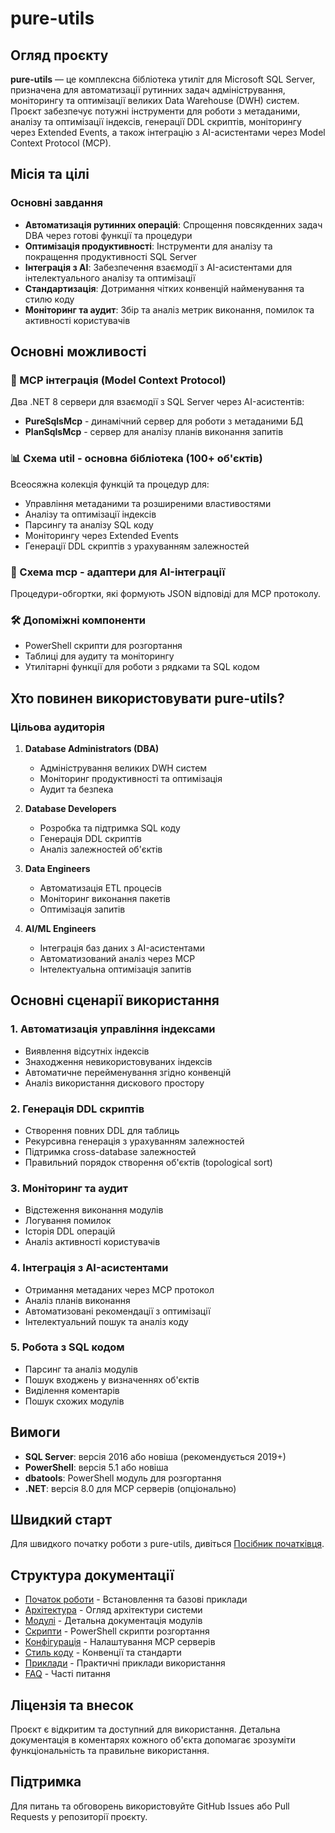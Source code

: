 # pure-utils

## Огляд проєкту

**pure-utils** — це комплексна бібліотека утиліт для Microsoft SQL Server, призначена для автоматизації рутинних задач адміністрування, моніторингу та оптимізації великих Data Warehouse (DWH) систем. Проєкт забезпечує потужні інструменти для роботи з метаданими, аналізу та оптимізації індексів, генерації DDL скриптів, моніторингу через Extended Events, а також інтеграцію з AI-асистентами через Model Context Protocol (MCP).

## Місія та цілі

### Основні завдання

- **Автоматизація рутинних операцій**: Спрощення повсякденних задач DBA через готові функції та процедури
- **Оптимізація продуктивності**: Інструменти для аналізу та покращення продуктивності SQL Server
- **Інтеграція з AI**: Забезпечення взаємодії з AI-асистентами для інтелектуального аналізу та оптимізації
- **Стандартизація**: Дотримання чітких конвенцій найменування та стилю коду
- **Моніторинг та аудит**: Збір та аналіз метрик виконання, помилок та активності користувачів

## Основні можливості

### 🔧 MCP інтеграція (Model Context Protocol)

Два .NET 8 сервери для взаємодії з SQL Server через AI-асистентів:

- **PureSqlsMcp** - динамічний сервер для роботи з метаданими БД
- **PlanSqlsMcp** - сервер для аналізу планів виконання запитів

### 📊 Схема util - основна бібліотека (100+ об'єктів)

Всеосяжна колекція функцій та процедур для:

- Управління метаданими та розширеними властивостями
- Аналізу та оптимізації індексів
- Парсингу та аналізу SQL коду
- Моніторингу через Extended Events
- Генерації DDL скриптів з урахуванням залежностей

### 🔌 Схема mcp - адаптери для AI-інтеграції

Процедури-обгортки, які формують JSON відповіді для MCP протоколу.

### 🛠️ Допоміжні компоненти

- PowerShell скрипти для розгортання
- Таблиці для аудиту та моніторингу
- Утилітарні функції для роботи з рядками та SQL кодом

## Хто повинен використовувати pure-utils?

### Цільова аудиторія

1. **Database Administrators (DBA)**
   - Адміністрування великих DWH систем
   - Моніторинг продуктивності та оптимізація
   - Аудит та безпека

2. **Database Developers**
   - Розробка та підтримка SQL коду
   - Генерація DDL скриптів
   - Аналіз залежностей об'єктів

3. **Data Engineers**
   - Автоматизація ETL процесів
   - Моніторинг виконання пакетів
   - Оптимізація запитів

4. **AI/ML Engineers**
   - Інтеграція баз даних з AI-асистентами
   - Автоматизований аналіз через MCP
   - Інтелектуальна оптимізація запитів

## Основні сценарії використання

### 1. Автоматизація управління індексами

- Виявлення відсутніх індексів
- Знаходження невикористовуваних індексів
- Автоматичне перейменування згідно конвенцій
- Аналіз використання дискового простору

### 2. Генерація DDL скриптів

- Створення повних DDL для таблиць
- Рекурсивна генерація з урахуванням залежностей
- Підтримка cross-database залежностей
- Правильний порядок створення об'єктів (topological sort)

### 3. Моніторинг та аудит

- Відстеження виконання модулів
- Логування помилок
- Історія DDL операцій
- Аналіз активності користувачів

### 4. Інтеграція з AI-асистентами

- Отримання метаданих через MCP протокол
- Аналіз планів виконання
- Автоматизовані рекомендації з оптимізації
- Інтелектуальний пошук та аналіз коду

### 5. Робота з SQL кодом

- Парсинг та аналіз модулів
- Пошук входжень у визначеннях об'єктів
- Виділення коментарів
- Пошук схожих модулів

## Вимоги

- **SQL Server**: версія 2016 або новіша (рекомендується 2019+)
- **PowerShell**: версія 5.1 або новіша
- **dbatools**: PowerShell модуль для розгортання
- **.NET**: версія 8.0 для MCP серверів (опціонально)

## Швидкий старт

Для швидкого початку роботи з pure-utils, дивіться [Посібник початківця](getting-started.md).

## Структура документації

- [Початок роботи](getting-started.md) - Встановлення та базові приклади
- [Архітектура](architecture.md) - Огляд архітектури системи
- [Модулі](modules/util.md) - Детальна документація модулів
- [Скрипти](scripts.md) - PowerShell скрипти розгортання
- [Конфігурація](config.md) - Налаштування MCP серверів
- [Стиль коду](coding-style.md) - Конвенції та стандарти
- [Приклади](examples.md) - Практичні приклади використання
- [FAQ](faq.md) - Часті питання

## Ліцензія та внесок

Проєкт є відкритим та доступний для використання. Детальна документація в коментарях кожного об'єкта допомагає зрозуміти функціональність та правильне використання.

## Підтримка

Для питань та обговорень використовуйте GitHub Issues або Pull Requests у репозиторії проєкту.
